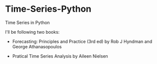 # Time-Series-Python
Time Series in Python

I'll be following two books:
+ Forecasting: Principles and Practice (3rd ed) by Rob J Hyndman and George Athanasopoulos
  
+ Pratical Time Series Analysis by Aileen Nielsen 

